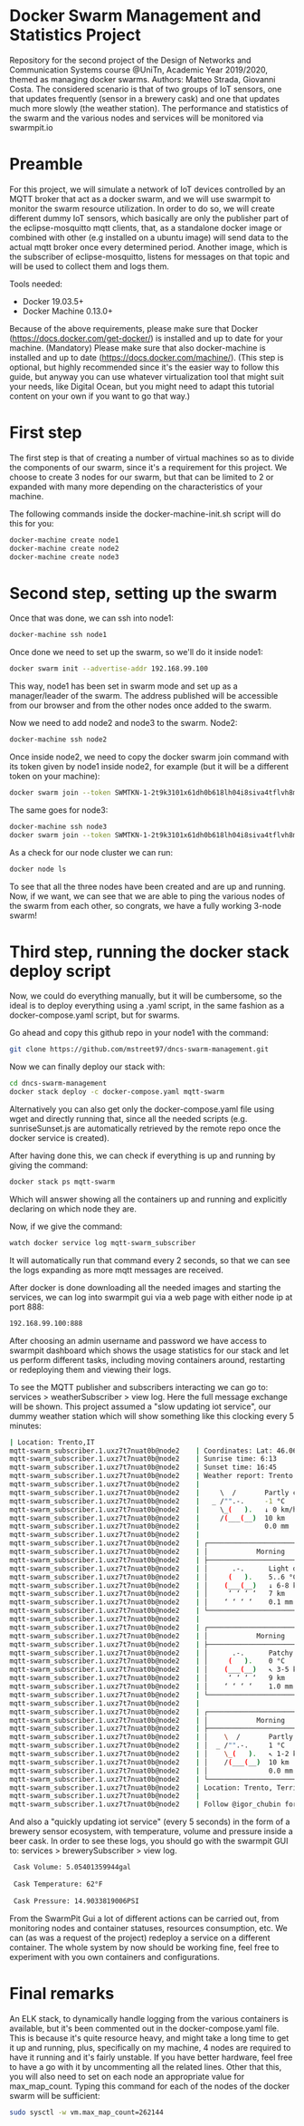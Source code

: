 # Docker Swarm Management and Statistics Project
Repository for the second project of the Design of Networks and Communication Systems course @UniTn, Academic Year 2019/2020, themed as managing docker swarms.
Authors: Matteo Strada, Giovanni Costa.
The considered scenario is that of two groups of IoT sensors, one that updates frequently (sensor in a brewery cask) and one that updates much more slowly (the weather station). The performance and statistics of the swarm and the various nodes and services will be monitored via swarmpit.io

# Preamble
For this project, we will simulate a network of IoT devices controlled by an MQTT broker that act as a docker swarm, and we will use swarmpit to monitor the swarm resource utilization.
In order to do so, we will create different dummy IoT sensors, which basically are only the publisher part of the eclipse-mosquitto mqtt clients, that, as a standalone docker image or combined with other (e.g installed on a ubuntu image) will send data to the actual mqtt broker once every determined period. Another image, which is the subscriber of eclipse-mosquitto, listens for messages on that topic and will be used to collect them and logs them.

Tools needed:
- Docker 19.03.5+
- Docker Machine 0.13.0+

Because of the above requirements, please make sure that Docker (https://docs.docker.com/get-docker/) is installed and up to date for your machine. (Mandatory)
Please make sure that also docker-machine is installed and up to date (https://docs.docker.com/machine/). (This step is optional, but highly recommended since it's the easier way to follow this guide, but anyway you can use whatever virtualization tool that might suit your needs, like Digital Ocean, but you might need to adapt this tutorial content on your own if you want to go that way.)

# First step
The first step is that of creating a number of virtual machines so as to divide the components of our swarm, since it's a requirement for this project. We choose to create 3 nodes for our swarm, but that can be limited to 2 or expanded with many more depending on the characteristics of your machine.

The following commands inside the docker-machine-init.sh script will do this for you:
```bash
docker-machine create node1
docker-machine create node2
docker-machine create node3
```

# Second step, setting up the swarm
Once that was done, we can ssh into node1:
```bash
docker-machine ssh node1
```
Once done we need to set up the swarm, so we'll do it inside node1:
```bash
docker swarm init --advertise-addr 192.168.99.100
```
This way, node1 has been set in swarm mode and set up as a manager/leader of the swarm. The address published will be accessible from our browser and from the other nodes once added to the swarm.

Now we need to add node2 and node3 to the swarm.
Node2:
```bash
docker-machine ssh node2
``` 
Once inside node2, we need to copy the docker swarm join command with its token given by node1 inside node2, for example (but it will be a different token on your machine):
```bash
docker swarm join --token SWMTKN-1-2t9k3101x61dh0b618lh04i8siva4tflvh8mfv72vqho6zd4ol-7o4x93pbgyg17pfwdapogid8o 192.168.99.100:2377
```
The same goes for node3:
```bash
docker-machine ssh node3
docker swarm join --token SWMTKN-1-2t9k3101x61dh0b618lh04i8siva4tflvh8mfv72vqho6zd4ol-7o4x93pbgyg17pfwdapogid8o 192.168.99.100:2377
```
As a check for our node cluster we can run:
```bash
docker node ls
```
To see that all the three nodes have been created and are up and running.
Now, if we want, we can see that we are able to ping the various nodes of the swarm from each other, so congrats, we have a fully working 3-node swarm!

# Third step, running the docker stack deploy script
Now, we could do everything manually, but it will be cumbersome, so the ideal is to deploy everything using a .yaml script, in the same fashion as a docker-compose.yaml script, but for swarms.

Go ahead and copy this github repo in your node1 with the command:
```bash
git clone https://github.com/mstreet97/dncs-swarm-management.git
```
Now we can finally deploy our stack with:
```bash
cd dncs-swarm-management
docker stack deploy -c docker-compose.yaml mqtt-swarm
```
Alternatively you can also get only the docker-compose.yaml file using wget and directly running that, since all the needed scripts (e.g. sunriseSunset.js are automatically retrieved by the remote repo once the docker service is created).

After having done this, we can check if everything is up and running by giving the command:
```bash
docker stack ps mqtt-swarm
```
Which will answer showing all the containers up and running and explicitly declaring on which node they are.

Now, if we give the command:
```bash
watch docker service log mqtt-swarm_subscriber
```
It will automatically run that command every 2 seconds, so that we can see the logs expanding as more mqtt messages are received.

After docker is done downloading all the needed images and starting the services, we can log into swarmpit gui via a web page with either node ip at port 888:
```bash
192.168.99.100:888
```
After choosing an admin username and password we have access to swarmpit dashboard which shows the usage statistics for our stack and let us perform different tasks, including moving containers around, restarting or redeploying them and viewing their logs.

To see the MQTT publisher and subscribers interacting we can go to: services > weatherSubscriber > view log. Here the full message exchange will be shown.
This project assumed a "slow updating iot service", our dummy weather station which will show something like this clocking every 5 minutes:
```bash 
| Location: Trento,IT
mqtt-swarm_subscriber.1.uxz7t7nuat0b@node2    | Coordinates: Lat: 46.066423, Lng: 11.12576
mqtt-swarm_subscriber.1.uxz7t7nuat0b@node2    | Sunrise time: 6:13
mqtt-swarm_subscriber.1.uxz7t7nuat0b@node2    | Sunset time: 16:45
mqtt-swarm_subscriber.1.uxz7t7nuat0b@node2    | Weather report: Trento
mqtt-swarm_subscriber.1.uxz7t7nuat0b@node2    | 
mqtt-swarm_subscriber.1.uxz7t7nuat0b@node2    |     \  /       Partly cloudy
mqtt-swarm_subscriber.1.uxz7t7nuat0b@node2    |   _ /"".-.     -1 °C          
mqtt-swarm_subscriber.1.uxz7t7nuat0b@node2    |     \_(   ).   ↓ 0 km/h       
mqtt-swarm_subscriber.1.uxz7t7nuat0b@node2    |     /(___(__)  10 km          
mqtt-swarm_subscriber.1.uxz7t7nuat0b@node2    |                0.0 mm         
mqtt-swarm_subscriber.1.uxz7t7nuat0b@node2    |                                                        ┌─────────────┐                                                       
mqtt-swarm_subscriber.1.uxz7t7nuat0b@node2    | ┌──────────────────────────────┬───────────────────────┤  Tue 18 Feb ├───────────────────────┬──────────────────────────────┐
mqtt-swarm_subscriber.1.uxz7t7nuat0b@node2    | │            Morning           │             Noon      └──────┬──────┘     Evening           │             Night            │
mqtt-swarm_subscriber.1.uxz7t7nuat0b@node2    | ├──────────────────────────────┼──────────────────────────────┼──────────────────────────────┼──────────────────────────────┤
mqtt-swarm_subscriber.1.uxz7t7nuat0b@node2    | │      .-.      Light drizzle  │    \  /       Partly cloudy  │  _`/"".-.     Patchy rain po…│  _`/"".-.     Patchy rain po…│
mqtt-swarm_subscriber.1.uxz7t7nuat0b@node2    | │     (   ).    5..6 °C        │  _ /"".-.     8..9 °C        │   ,\_(   ).   6 °C           │   ,\_(   ).   2 °C           │
mqtt-swarm_subscriber.1.uxz7t7nuat0b@node2    | │    (___(__)   ↓ 6-8 km/h     │    \_(   ).   ↓ 5-6 km/h     │    /(___(__)  ↖ 2-3 km/h     │    /(___(__)  ↗ 1-2 km/h     │
mqtt-swarm_subscriber.1.uxz7t7nuat0b@node2    | │     ‘ ‘ ‘ ‘   7 km           │    /(___(__)  10 km          │      ‘ ‘ ‘ ‘  10 km          │      ‘ ‘ ‘ ‘  10 km          │
mqtt-swarm_subscriber.1.uxz7t7nuat0b@node2    | │    ‘ ‘ ‘ ‘    0.1 mm | 28%   │               0.0 mm | 0%    │     ‘ ‘ ‘ ‘   0.1 mm | 83%   │     ‘ ‘ ‘ ‘   0.1 mm | 27%   │
mqtt-swarm_subscriber.1.uxz7t7nuat0b@node2    | └──────────────────────────────┴──────────────────────────────┴──────────────────────────────┴──────────────────────────────┘
mqtt-swarm_subscriber.1.uxz7t7nuat0b@node2    |                                                        ┌─────────────┐                                                       
mqtt-swarm_subscriber.1.uxz7t7nuat0b@node2    | ┌──────────────────────────────┬───────────────────────┤  Wed 19 Feb ├───────────────────────┬──────────────────────────────┐
mqtt-swarm_subscriber.1.uxz7t7nuat0b@node2    | │            Morning           │             Noon      └──────┬──────┘     Evening           │             Night            │
mqtt-swarm_subscriber.1.uxz7t7nuat0b@node2    | ├──────────────────────────────┼──────────────────────────────┼──────────────────────────────┼──────────────────────────────┤
mqtt-swarm_subscriber.1.uxz7t7nuat0b@node2    | │      .-.      Patchy light r…│      .-.      Patchy light r…│  _`/"".-.     Moderate rain …│  _`/"".-.     Patchy rain po…│
mqtt-swarm_subscriber.1.uxz7t7nuat0b@node2    | │     (   ).    0 °C           │     (   ).    2 °C           │   ,\_(   ).   -2..0 °C       │   ,\_(   ).   -6..-3 °C      │
mqtt-swarm_subscriber.1.uxz7t7nuat0b@node2    | │    (___(__)   ↖ 3-5 km/h     │    (___(__)   ↖ 3-4 km/h     │    /(___(__)  ← 5-10 km/h    │    /(___(__)  ↓ 7-15 km/h    │
mqtt-swarm_subscriber.1.uxz7t7nuat0b@node2    | │     ‘ ‘ ‘ ‘   9 km           │     ‘ ‘ ‘ ‘   9 km           │    ‚‘‚‘‚‘‚‘   9 km           │      ‘ ‘ ‘ ‘  10 km          │
mqtt-swarm_subscriber.1.uxz7t7nuat0b@node2    | │    ‘ ‘ ‘ ‘    1.0 mm | 29%   │    ‘ ‘ ‘ ‘    1.1 mm | 49%   │    ‚’‚’‚’‚’   0.8 mm | 24%   │     ‘ ‘ ‘ ‘   0.3 mm | 0%    │
mqtt-swarm_subscriber.1.uxz7t7nuat0b@node2    | └──────────────────────────────┴──────────────────────────────┴──────────────────────────────┴──────────────────────────────┘
mqtt-swarm_subscriber.1.uxz7t7nuat0b@node2    |                                                        ┌─────────────┐                                                       
mqtt-swarm_subscriber.1.uxz7t7nuat0b@node2    | ┌──────────────────────────────┬───────────────────────┤  Thu 20 Feb ├───────────────────────┬──────────────────────────────┐
mqtt-swarm_subscriber.1.uxz7t7nuat0b@node2    | │            Morning           │             Noon      └──────┬──────┘     Evening           │             Night            │
mqtt-swarm_subscriber.1.uxz7t7nuat0b@node2    | ├──────────────────────────────┼──────────────────────────────┼──────────────────────────────┼──────────────────────────────┤
mqtt-swarm_subscriber.1.uxz7t7nuat0b@node2    | │    \  /       Partly cloudy  │    \  /       Partly cloudy  │    \  /       Partly cloudy  │    \  /       Partly cloudy  │
mqtt-swarm_subscriber.1.uxz7t7nuat0b@node2    | │  _ /"".-.     1 °C           │  _ /"".-.     2 °C           │  _ /"".-.     -1 °C          │  _ /"".-.     -3 °C          │
mqtt-swarm_subscriber.1.uxz7t7nuat0b@node2    | │    \_(   ).   ↖ 1-2 km/h     │    \_(   ).   ↗ 3-5 km/h     │    \_(   ).   ↑ 3-6 km/h     │    \_(   ).   ↑ 1-2 km/h     │
mqtt-swarm_subscriber.1.uxz7t7nuat0b@node2    | │    /(___(__)  10 km          │    /(___(__)  10 km          │    /(___(__)  10 km          │    /(___(__)  10 km          │
mqtt-swarm_subscriber.1.uxz7t7nuat0b@node2    | │               0.0 mm | 0%    │               0.0 mm | 0%    │               0.0 mm | 0%    │               0.0 mm | 0%    │
mqtt-swarm_subscriber.1.uxz7t7nuat0b@node2    | └──────────────────────────────┴──────────────────────────────┴──────────────────────────────┴──────────────────────────────┘
mqtt-swarm_subscriber.1.uxz7t7nuat0b@node2    | Location: Trento, Territorio Val Adige, TN, TAA, Italia [46.0664228,11.1257601]
mqtt-swarm_subscriber.1.uxz7t7nuat0b@node2    | 
mqtt-swarm_subscriber.1.uxz7t7nuat0b@node2    | Follow @igor_chubin for wttr.in updates
```

And also a "quickly updating iot service" (every 5 seconds) in the form of a brewery sensor ecosystem, with temperature, volume and pressure inside a beer cask. In order to see these logs, you should go with the swarmpit GUI to: services > brewerySubscriber > view log.
```bash
 Cask Volume: 5.05401359944gal
 
 Cask Temperature: 62°F
 
 Cask Pressure: 14.9033819006PSI
```

From the SwarmPit Gui a lot of different actions can be carried out, from monitoring nodes and container statuses, resources consumption, etc. We can (as was a request of the project) redeploy a service on a different container. The whole system by now should be working fine, feel free to experiment with you own containers and configurations.

# Final remarks
An ELK stack, to dynamically handle logging from the various containers is available, but it's been commented out in the docker-compose.yaml file. This is because it's quite resource heavy, and might take a long time to get it up and running, plus, specifically on my machine, 4 nodes are required to have it running and it's fairly unstable. If you have better hardware, feel free to have a go with it by uncommenting all the related lines.
Other that this, you will also need to set on each node an appropriate value for max_map_count.
Typing this command for each of the nodes of the docker swarm will be sufficient:
```bash
sudo sysctl -w vm.max_map_count=262144
```

